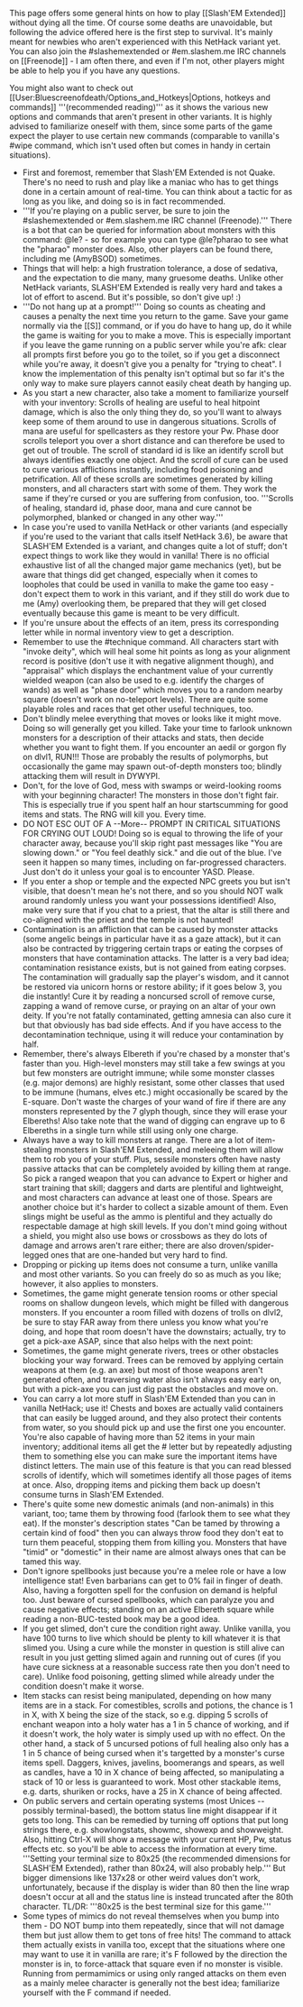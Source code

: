 This page offers some general hints on how to play [[Slash'EM Extended]] without dying all the time. Of course some deaths are unavoidable, but following the advice offered here is the first step to survival. It's mainly meant for newbies who aren't experienced with this NetHack variant yet. You can also join the #slashemextended or #em.slashem.me IRC channels on [[Freenode]] - I am often there, and even if I'm not, other players might be able to help you if you have any questions.

You might also want to check out [[User:Bluescreenofdeath/Options_and_Hotkeys|Options, hotkeys and commands]] '''(recommended reading)''' as it shows the various new options and commands that aren't present in other variants. It is highly advised to familiarize oneself with them, since some parts of the game expect the player to use certain new commands (comparable to vanilla's #wipe command, which isn't used often but comes in handy in certain situations).

* First and foremost, remember that Slash'EM Extended is not Quake. There's no need to rush and play like a maniac who has to get things done in a certain amount of real-time. You can think about a tactic for as long as you like, and doing so is in fact recommended.
* '''If you're playing on a public server, be sure to join the #slashemextended or #em.slashem.me IRC channel (Freenode).''' There is a bot that can be queried for information about monsters with this command: @le?<monster> - so for example you can type @le?pharao to see what the "pharao" monster does. Also, other players can be found there, including me (AmyBSOD) sometimes.
* Things that will help: a high frustration tolerance, a dose of sedativa, and the expectation to die many, many gruesome deaths. Unlike other NetHack variants, SLASH'EM Extended is really very hard and takes a lot of effort to ascend. But it's possible, so don't give up! :)
* '''Do not hang up at a prompt!''' Doing so counts as cheating and causes a penalty the next time you return to the game. Save your game normally via the [[S]] command, or if you do have to hang up, do it while the game is waiting for you to make a move. This is especially important if you leave the game running on a public server while you're afk: clear all prompts first before you go to the toilet, so if you get a disconnect while you're away, it doesn't give you a penalty for "trying to cheat". I know the implementation of this penalty isn't optimal but so far it's the only way to make sure players cannot easily cheat death by hanging up.
* As you start a new character, also take a moment to familiarize yourself with your inventory: Scrolls of healing are useful to heal hitpoint damage, which is also the only thing they do, so you'll want to always keep some of them around to use in dangerous situations. Scrolls of mana are useful for spellcasters as they restore your Pw. Phase door scrolls teleport you over a short distance and can therefore be used to get out of trouble. The scroll of standard id is like an identify scroll but always identifies exactly one object. And the scroll of cure can be used to cure various afflictions instantly, including food poisoning and petrification. All of these scrolls are sometimes generated by killing monsters, and all characters start with some of them. They work the same if they're cursed or you are suffering from confusion, too. '''Scrolls of healing, standard id, phase door, mana and cure cannot be polymorphed, blanked or changed in any other way.'''
* In case you're used to vanilla NetHack or other variants (and especially if you're used to the variant that calls itself NetHack 3.6), be aware that SLASH'EM Extended is a variant, and changes quite a lot of stuff; don't expect things to work like they would in vanilla! There is no official exhaustive list of all the changed major game mechanics (yet), but be aware that things did get changed, especially when it comes to loopholes that could be used in vanilla to make the game too easy - don't expect them to work in this variant, and if they still do work due to me (Amy) overlooking them, be prepared that they will get closed eventually because this game is meant to be very difficult.
* If you're unsure about the effects of an item, press its corresponding letter while in normal inventory view to get a description.
* Remember to use the #technique command. All characters start with "invoke deity", which will heal some hit points as long as your alignment record is positive (don't use it with negative alignment though), and "appraisal" which displays the enchantment value of your currently wielded weapon (can also be used to e.g. identify the charges of wands) as well as "phase door" which moves you to a random nearby square (doesn't work on no-teleport levels). There are quite some playable roles and races that get other useful techniques, too.
* Don't blindly melee everything that moves or looks like it might move. Doing so will generally get you killed. Take your time to farlook unknown monsters for a description of their attacks and stats, then decide whether you want to fight them. If you encounter an aedil or gorgon fly on dlvl1, RUN!!! Those are probably the results of polymorphs, but occasionally the game may spawn out-of-depth monsters too; blindly attacking them will result in DYWYPI.
* Don't, for the love of God, mess with swamps or weird-looking rooms with your beginning character! The monsters in those don't fight fair. This is especially true if you spent half an hour startscumming for good items and stats. The RNG will kill you. Every time.
* DO NOT ESC OUT OF A --More-- PROMPT IN CRITICAL SITUATIONS FOR CRYING OUT LOUD! Doing so is equal to throwing the life of your character away, because you'll skip right past messages like "You are slowing down." or "You feel deathly sick." and die out of the blue. I've seen it happen so many times, including on far-progressed characters. Just don't do it unless your goal is to encounter YASD. Please.
* If you enter a shop or temple and the expected NPC greets you but isn't visible, that doesn't mean he's not there, and so you should NOT walk around randomly unless you want your possessions identified! Also, make very sure that if you chat to a priest, that the altar is still there and co-aligned with the priest and the temple is not haunted!
* Contamination is an affliction that can be caused by monster attacks (some angelic beings in particular have it as a gaze attack), but it can also be contracted by triggering certain traps or eating the corpses of monsters that have contamination attacks. The latter is a very bad idea; contamination resistance exists, but is not gained from eating corpses. The contamination will gradually sap the player's wisdom, and it cannot be restored via unicorn horns or restore ability; if it goes below 3, you die instantly! Cure it by reading a noncursed scroll of remove curse, zapping a wand of remove curse, or praying on an altar of your own deity. If you're not fatally contaminated, getting amnesia can also cure it but that obviously has bad side effects. And if you have access to the decontamination technique, using it will reduce your contamination by half.
* Remember, there's always Elbereth if you're chased by a monster that's faster than you. High-level monsters may still take a few swings at you but few monsters are outright immune; while some monster classes (e.g. major demons) are highly resistant, some other classes that used to be immune (humans, elves etc.) might occasionally be scared by the E-square. Don't waste the charges of your wand of fire if there are any monsters represented by the 7 glyph though, since they will erase your Elbereths! Also take note that the wand of digging can engrave up to 6 Elbereths in a single turn while still using only one charge.
* Always have a way to kill monsters at range. There are a lot of item-stealing monsters in Slash'EM Extended, and meleeing them will allow them to rob you of your stuff. Plus, sessile monsters often have nasty passive attacks that can be completely avoided by killing them at range. So pick a ranged weapon that you can advance to Expert or higher and start training that skill; daggers and darts are plentiful and lightweight, and most characters can advance at least one of those. Spears are another choice but it's harder to collect a sizable amount of them. Even slings might be useful as the ammo is plentiful and they actually do respectable damage at high skill levels. If you don't mind going without a shield, you might also use bows or crossbows as they do lots of damage and arrows aren't rare either; there are also droven/spider-legged ones that are one-handed but very hard to find.
* Dropping or picking up items does not consume a turn, unlike vanilla and most other variants. So you can freely do so as much as you like; however, it also applies to monsters.
* Sometimes, the game might generate tension rooms or other special rooms on shallow dungeon levels, which might be filled with dangerous monsters. If you encounter a room filled with dozens of trolls on dlvl2, be sure to stay FAR away from there unless you know what you're doing, and hope that room doesn't have the downstairs; actually, try to get a pick-axe ASAP, since that also helps with the next point:
* Sometimes, the game might generate rivers, trees or other obstacles blocking your way forward. Trees can be removed by applying certain weapons at them (e.g. an axe) but most of those weapons aren't generated often, and traversing water also isn't always easy early on, but with a pick-axe you can just dig past the obstacles and move on.
* You can carry a lot more stuff in Slash'EM Extended than you can in vanilla NetHack; use it! Chests and boxes are actually valid containers that can easily be lugged around, and they also protect their contents from water, so you should pick up and use the first one you encounter. You're also capable of having more than 52 items in your main inventory; additional items all get the # letter but by repeatedly adjusting them to something else you can make sure the important items have distinct letters. The main use of this feature is that you can read blessed scrolls of identify, which will sometimes identify all those pages of items at once. Also, dropping items and picking them back up doesn't consume turns in Slash'EM Extended.
* There's quite some new domestic animals (and non-animals) in this variant, too; tame them by throwing food (farlook them to see what they eat). If the monster's description states "Can be tamed by throwing a certain kind of food" then you can always throw food they don't eat to turn them peaceful, stopping them from killing you. Monsters that have "timid" or "domestic" in their name are almost always ones that can be tamed this way.
* Don't ignore spellbooks just because you're a melee role or have a low intelligence stat! Even barbarians can get to 0% fail in finger of death. Also, having a forgotten spell for the confusion on demand is helpful too. Just beware of cursed spellbooks, which can paralyze you and cause negative effects; standing on an active Elbereth square while reading a non-BUC-tested book may be a good idea.
* If you get slimed, don't cure the condition right away. Unlike vanilla, you have 100 turns to live which should be plenty to kill whatever it is that slimed you. Using a cure while the monster in question is still alive can result in you just getting slimed again and running out of cures (if you have cure sickness at a reasonable success rate then you don't need to care). Unlike food poisoning, getting slimed while already under the condition doesn't make it worse.
* Item stacks can resist being manipulated, depending on how many items are in a stack. For comestibles, scrolls and potions, the chance is 1 in X, with X being the size of the stack, so e.g. dipping 5 scrolls of enchant weapon into a holy water has a 1 in 5 chance of working, and if it doesn't work, the holy water is simply used up with no effect. On the other hand, a stack of 5 uncursed potions of full healing also only has a 1 in 5 chance of being cursed when it's targetted by a monster's curse items spell. Daggers, knives, javelins, boomerangs and spears, as well as candles, have a 10 in X chance of being affected, so manipulating a stack of 10 or less is guaranteed to work. Most other stackable items, e.g. darts, shuriken or rocks, have a 25 in X chance of being affected.
* On public servers and certain operating systems (most Unices -- possibly terminal-based), the bottom status line might disappear if it gets too long. This can be remedied by turning off options that put long strings there, e.g. showlongstats, showmc, showexp and showweight. Also, hitting Ctrl-X will show a message with your current HP, Pw, status effects etc. so you'll be able to access the information at every time. '''Setting your terminal size to 80x25 (the recommended dimensions for SLASH'EM Extended), rather than 80x24, will also probably help.''' But bigger dimensions like 137x28 or other weird values don't work, unfortunately, because if the display is wider than 80 then the line wrap doesn't occur at all and the status line is instead truncated after the 80th character. TL/DR: '''80x25 is the best terminal size for this game.'''
* Some types of mimics do not reveal themselves when you bump into them - DO NOT bump into them repeatedly, since that will not damage them but just allow them to get tons of free hits! The command to attack them actually exists in vanilla too, except that the situations where one may want to use it in vanilla are rare; it's F followed by the direction the monster is in, to force-attack that square even if no monster is visible. Running from permamimics or using only ranged attacks on them even as a mainly melee character is generally not the best idea; familiarize yourself with the F command if needed.
